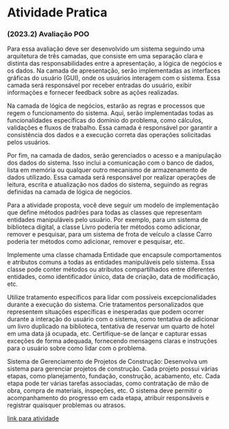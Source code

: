 # Atividade Pratica
### (2023.2) Avaliação POO
Para essa avaliação deve ser desenvolvido um sistema seguindo uma arquitetura de três camadas, que consiste em uma separação clara e distinta das responsabilidades entre a apresentação, a lógica de negócios e os dados. Na camada de apresentação, serão implementadas as interfaces gráficas do usuário (GUI), onde os usuários interagem com o sistema. Essa camada será responsável por receber entradas do usuário, exibir informações e fornecer feedback sobre as ações realizadas.

Na camada de lógica de negócios, estarão as regras e processos que regem o funcionamento do sistema. Aqui, serão implementadas todas as funcionalidades específicas do domínio do problema, como cálculos, validações e fluxos de trabalho. Essa camada é responsável por garantir a consistência dos dados e a execução correta das operações solicitadas pelos usuários.

Por fim, na camada de dados, serão gerenciados o acesso e a manipulação dos dados do sistema. Isso inclui a comunicação com o banco de dados, lista em memória ou qualquer outro mecanismo de armazenamento de dados utilizado. Essa camada será responsável por realizar operações de leitura, escrita e atualização nos dados do sistema, seguindo as regras definidas na camada de lógica de negócios.

Para a atividade proposta, você deve seguir um modelo de implementação que define métodos padrões para todas as classes que representam entidades manipuláveis pelo usuário. Por exemplo, para um sistema de biblioteca digital, a classe Livro poderia ter métodos como adicionar, remover e pesquisar, para um sistema de frota de veículo a classe Carro poderia ter métodos como adicionar, remover e pesquisar, etc.

Implemente uma classe chamada Entidade que encapsule comportamentos e atributos comuns a todas as entidades manipuláveis pelo sistema. Essa classe pode conter métodos ou atributos compartilhados entre diferentes entidades, como identificador único, data de criação, data de modificação, etc.

Utilize tratamento específicos para lidar com possíveis excepcionalidades durante a execução do sistema. Crie tratamentos personalizados que representem situações específicas e inesperadas que podem ocorrer durante a interação do usuário com o sistema, como tentativa de adicionar um livro duplicado na biblioteca, tentativa de reservar um quarto de hotel em uma data já ocupada, etc. Certifique-se de lançar e capturar essas exceções de forma adequada, fornecendo mensagens claras e instruções para o usuário sobre como lidar com o problema.

Sistema de Gerenciamento de Projetos de Construção: Desenvolva um sistema para gerenciar projetos de construção. Cada projeto possui várias etapas, como planejamento, fundação, construção, acabamento, etc. Cada etapa pode ter várias tarefas associadas, como contratação de mão de obra, compra de materiais, inspeções, etc. O sistema deve permitir o acompanhamento do progresso em cada etapa, atribuir responsáveis ​​e registrar quaisquer problemas ou atrasos.


[link para atividade](https://script.google.com/a/macros/ifba.edu.br/s/AKfycbwSjUqF01mqUX9r15Kqo-KBd3L33z3hIURVfqA4HSpeP8nTfqnfgSsX9acIgM1zbOo3/exec)
